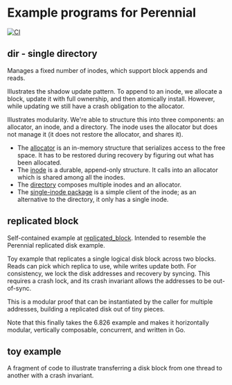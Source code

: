 # Example programs for Perennial

[![CI](https://github.com/mit-pdos/perennial-examples/actions/workflows/build.yml/badge.svg)](https://github.com/mit-pdos/perennial-examples/actions/workflows/build.yml)

## dir - single directory

Manages a fixed number of inodes, which support block appends and reads.

Illustrates the shadow update pattern. To append to an inode, we allocate a
block, update it with full ownership, and then atomically install. However,
while updating we still have a crash obligation to the allocator.

Illustrates modularity. We're able to structure this into three components: an
allocator, an inode, and a directory. The inode uses the allocator but does not
manage it (it does not restore the allocator, and shares it).

- The [allocator](alloc/) is an in-memory structure that serializes access to the free
  space. It has to be restored during recovery by figuring out what has been
  allocated.
- The [inode](inode/) is a durable, append-only structure. It calls into an
  allocator which is shared among all the inodes.
- The [directory](dir/) composes multiple inodes and an allocator.
- The [single-inode package](single_inode/) is a simple client of the inode; as
  an alternative to the directory, it only has a single inode.

## replicated block

Self-contained example at [replicated_block](replicated_block/). Intended to
resemble the Perennial replicated disk example.

Toy example that replicates a single logical disk block across two blocks. Reads
can pick which replica to use, while writes update both. For consistency, we
lock the disk addresses and recovery by syncing. This requires a crash lock, and
its crash invariant allows the addresses to be out-of-sync.

This is a modular proof that can be instantiated by the caller for multiple
addresses, building a replicated disk out of tiny pieces.

Note that this finally takes the 6.826 example and makes it horizontally
modular, vertically composable, concurrent, and written in Go.

## toy example

A fragment of code to illustrate transferring a disk block from one thread to
another with a crash invariant.
